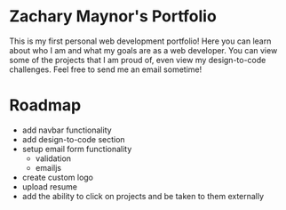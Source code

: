 # Zachary Maynor's Portfolio

This is my first personal web development portfolio!
Here you can learn about who I am and what my goals are as a web developer.
You can view some of the projects that I am proud of, even view my design-to-code challenges.
Feel free to send me an email sometime!

# Roadmap

- add navbar functionality
- add design-to-code section
- setup email form functionality
  - validation
  - emailjs
- create custom logo
- upload resume
- add the ability to click on projects and be taken to them externally
